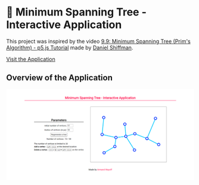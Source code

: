 # 🌳 Minimum Spanning Tree - Interactive Application

This project was inspired by the video [9.9: Minimum Spanning Tree (Prim's Algorithm) - p5.js Tutorial](https://youtu.be/BxabnKrOjT0) made by [Daniel Shiffman](https://github.com/shiffman).

[Visit the Application](https://editor.p5js.org/armandwayoff/present/MXfWDcmXq)

## Overview of the Application

![overview-application](illustration_image/overview-application.png)
